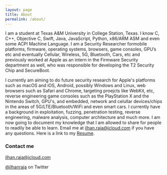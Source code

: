 ```yaml
---
layout: page
title: About
permalink: /about/
---
```


I am a student at Texas A&M University in College Station, Texas. I know C, C++, Objective C, Swift, Java, JavaScript, Python, x86/ARM ASM and even some ACPI Machine Language. I am a Security Researcher formobile platforms, firmware, operating systems, browsers, game consoles, GPU’s etc and eventually Cellular, Wireless, 5G, Bluetooth, Cars, etc and previously worked at Apple as an intern in the Firmware Security department as well, who was responsible for developing the T2 Security Chip and SecureBoot.

I currently am aiming to do future security research for Apple's platforms such as macOS and iOS, Android, possibly Windows and Linux, web browsers such as Safari and Chrome, targeting proejcts like WebKit, etc, reverse engineering game consoles such as the PlayStation X and the Nintendo Switch, GPU's, and embedded, network and celullar devices/chips in the areas of 5G/LTE/Bluetooth/WiFi and even smart cars. I currently have a background in exploitation, fuzzing, penetration testing, reverse engineering, malware analysis, computer architecture and much more. I am now going to document my knowledge that I am allowed to share for people to readily be able to learn. Email me at ilhan.raja@icloud.com if you have any questions. Here is a link to my [Resume](https://github.com/YungRaj/YungRaj.github.io/raw/master/Resume.pdf).

### Contact me

[ilhan.raja@icloud.com](mailto:ilhan.raja@icloud.com)

[@ilhanraja](https://twitter.com/ilhanraja) on Twitter
